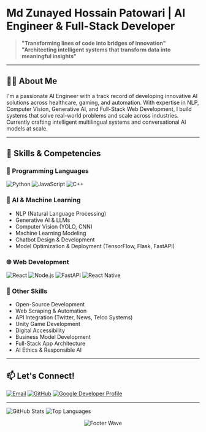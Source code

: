 # Md Zunayed Hossain Patowari | AI Engineer & Full-Stack Developer


> **"Transforming lines of code into bridges of innovation"**  
> **"Architecting intelligent systems that transform data into meaningful insights"**
---

## 👨‍💻 About Me

I'm a passionate AI Engineer with a track record of developing innovative AI solutions across healthcare, gaming, and automation. With expertise in NLP, Computer Vision, Generative AI, and Full-Stack Web Development, I build systems that solve real-world problems and scale across industries. Currently crafting intelligent multilingual systems and conversational AI models at scale.

---

## 🧠 Skills & Competencies

### 🔢 Programming Languages
![Python](https://img.shields.io/badge/Python-Expert-3776AB?style=for-the-badge&logo=python&logoColor=white)
![JavaScript](https://img.shields.io/badge/JavaScript-Advanced-F7DF1E?style=for-the-badge&logo=javascript&logoColor=black)
![C++](https://img.shields.io/badge/C++-Proficient-00599C?style=for-the-badge&logo=c%2B%2B&logoColor=white)

### 🤖 AI & Machine Learning
- NLP (Natural Language Processing)
- Generative AI & LLMs
- Computer Vision (YOLO, CNN)
- Machine Learning Modeling
- Chatbot Design & Development
- Model Optimization & Deployment (TensorFlow, Flask, FastAPI)

### 🌐 Web Development
![React](https://img.shields.io/badge/React-Professional-61DAFB?style=for-the-badge&logo=react&logoColor=black)
![Node.js](https://img.shields.io/badge/Node.js-Expert-339933?style=for-the-badge&logo=node.js&logoColor=white)
![FastAPI](https://img.shields.io/badge/FastAPI-Advanced-009688?style=for-the-badge&logo=fastapi&logoColor=white)
![React Native](https://img.shields.io/badge/React%20Native-Mobile%20Dev-61DAFB?style=for-the-badge&logo=react&logoColor=white)

### 💼 Other Skills
- Open-Source Development
- Web Scraping & Automation
- API Integration (Twitter, News, Telco Systems)
- Unity Game Development
- Digital Accessibility
- Business Model Development
- Full-Stack App Architecture
- AI Ethics & Responsible AI


---

## 📫 Let's Connect!

[![Email](https://img.shields.io/badge/Email-Contact%20Me-D14836?style=for-the-badge&logo=gmail&logoColor=white)](mailto:mdzubayerpatowari@gmail.com)
[![GitHub](https://img.shields.io/badge/GitHub-Portfolio-181717?style=for-the-badge&logo=github&logoColor=white)](https://github.com/mdzubayerhossain)
[![Google Developer Profile](https://img.shields.io/badge/Google%20Dev-G.dev%20Profile-4285F4?style=for-the-badge&logo=google&logoColor=white)](https://g.dev/mdzubayerhossainpatowari)

---

![GitHub Stats](https://github-readme-stats.vercel.app/api?username=patowari&theme=radical&show_icons=true&include_all_commits=true)
![Top Languages](https://github-readme-stats.vercel.app/api/top-langs/?username=patowari&theme=radical&layout=compact)

<div align="center">
  <img src="https://capsule-render.vercel.app/api?type=waving&color=gradient&height=80&section=footer" alt="Footer Wave" />
</div>
